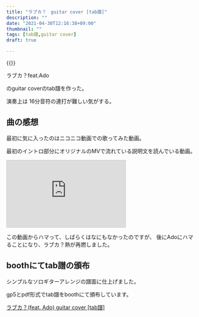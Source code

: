 ```yaml
---
title: "ラブカ？　guitar cover [tab譜]"
description: ""
date: "2021-04-30T12:16:38+09:00"
thumbnail: ""
tags: [tab譜,guitar cover]
draft: true

---
```


{{<youtube PVUjWDBIGyc>}}

ラブカ？feat.Ado

のguitar coverのtab譜を作った。　

演奏上は
16分音符の連打が難しい気がする。

## 曲の感想
最初に気に入ったのはニコニコ動画での歌ってみた動画。

最初のイントロ部分にオリジナルのMVで流れている説明文を読んでいる動画。

<iframe width="312" height="176" src="https://ext.nicovideo.jp/thumb/sm37967735" scrolling="no" style="border:solid 1px #ccc;" frameborder="0"><a href="https://www.nicovideo.jp/watch/sm37967735">✦ 妖艶に『ラブカ？』歌ってみた ver.月乃</a></iframe>

この動画からハマって、しばらくはなにもなかったのですが、
後にAdoにハマることになり、ラブカ？熱が再燃しました。



## boothにてtab譜の頒布
シンプルなソロギターアレンジの譜面に仕上げました。

gp5とpdf形式でtab譜をboothにて頒布しています。

[ラブカ？(feat. Ado) guitar cover [tab譜]](https://subcul-science.booth.pm/items/2928910)
